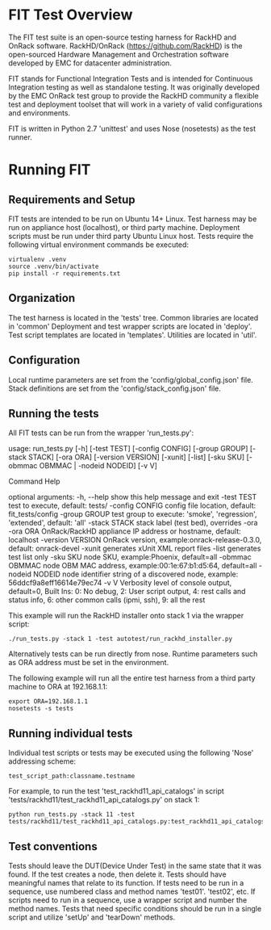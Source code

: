 # FIT Test Overview

The FIT test suite is an open-source testing harness for RackHD and OnRack software.
RackHD/OnRack (https://github.com/RackHD) is the open-sourced Hardware Management and Orchestration
software developed by EMC for datacenter administration.

FIT stands for Functional Integration Tests and is intended for Continuous Integration testing
as well as standalone testing. It was originally developed by the EMC OnRack test group to provide
the RackHD community a flexible test and deployment toolset that will work in a variety of
valid configurations and environments.

FIT is written in Python 2.7 'unittest' and uses Nose (nosetests) as the test runner.

# Running FIT

## Requirements and Setup

FIT tests are intended to be run on Ubuntu 14+ Linux.
Test harness may be run on appliance host (localhost), or third party machine.
Deployment scripts must be run under third party Ubuntu Linux host.
Tests require the following virtual environment commands be executed:

    virtualenv .venv
    source .venv/bin/activate
    pip install -r requirements.txt


## Organization

The test harness is located in the 'tests' tree.
Common libraries are located in 'common'
Deployment and test wrapper scripts are located in 'deploy'.
Test script templates are located in 'templates'.
Utilities are located in 'util'.

## Configuration

Local runtime parameters are set from the 'config/global_config.json' file.
Stack definitions are set from the 'config/stack_config.json' file.

## Running the tests

All FIT tests can be run from the wrapper 'run_tests.py':

usage: run_tests.py [-h] [-test TEST] [-config CONFIG] [-group GROUP]
                    [-stack STACK] [-ora ORA] [-version VERSION] [-xunit]
                    [-list] [-sku SKU] [-obmmac OBMMAC | -nodeid NODEID]
                    [-v V]

Command Help

optional arguments:
  -h, --help        show this help message and exit
  -test TEST        test to execute, default: tests/
  -config CONFIG    config file location, default: fit_tests/config
  -group GROUP      test group to execute: 'smoke', 'regression', 'extended',
                    default: 'all'
  -stack STACK      stack label (test bed), overrides -ora
  -ora ORA          OnRack/RackHD appliance IP address or hostname, default:
                    localhost
  -version VERSION  OnRack version, example:onrack-release-0.3.0, default:
                    onrack-devel
  -xunit            generates xUnit XML report files
  -list             generates test list only
  -sku SKU          node SKU, example:Phoenix, default=all
  -obmmac OBMMAC    node OBM MAC address, example:00:1e:67:b1:d5:64,
                    default=all
  -nodeid NODEID    node identifier string of a discovered node, example:
                    56ddcf9a8eff16614e79ec74
  -v V              Verbosity level of console output, default=0, Built Ins:
                    0: No debug, 2: User script output, 4: rest calls and
                    status info, 6: other common calls (ipmi, ssh), 9: all the
                    rest

This example will run the RackHD installer onto stack 1 via the wrapper script:

    ./run_tests.py -stack 1 -test autotest/run_rackhd_installer.py

Alternatively tests can be run directly from nose. Runtime parameters such as ORA address must be set in the environment.

The following example will run all the entire test harness from a third party machine to ORA at 192.168.1.1:

    export ORA=192.168.1.1
    nosetests -s tests


## Running individual tests

Individual test scripts or tests may be executed using the following 'Nose' addressing scheme:

    test_script_path:classname.testname


For example, to run the test 'test_rackhd11_api_catalogs' in script 'tests/rackhd11/test_rackhd11_api_catalogs.py' on stack 1:

    python run_tests.py -stack 11 -test tests/rackhd11/test_rackhd11_api_catalogs.py:test_rackhd11_api_catalogs.test_api_11_catalogs


## Test conventions

Tests should leave the DUT(Device Under Test) in the same state that it was found. If the test creates a node, then delete it.
Tests should have meaningful names that relate to its function.
If tests need to be run in a sequence, use numbered class and method names 'test01'. 'test02', etc.
If scripts need to run in a sequence, use a wrapper script and number the method names.
Tests that need specific conditions should be run in a single script and utilize 'setUp' and 'tearDown' methods.

